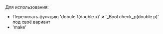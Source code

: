 Для использования:
- Переписать функцию 'dobule f(double x)' и '_Bool check_p(double p)' под своё вариант
- 'make'
